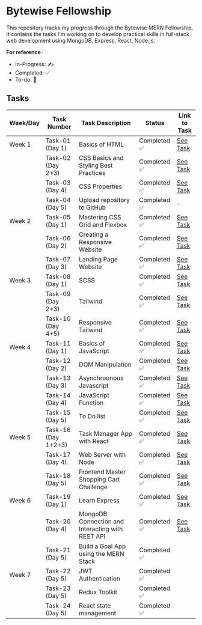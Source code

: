 
# Bytewise Fellowship

This repository tracks my progress through the Bytewise MERN Fellowship. It contains the tasks I'm working on to develop practical skills in full-stack web development using MongoDB, Express, React, Node.js.

**For reference :**
- In-Progress: ✍️
- Completed: ✅
- To-do: 📝

## Tasks
| Week/Day | Task Number | Task Description | Status | Link to Task |
|---|---|---|---|---|
| Week 1  |Task-01 (Day 1) |  Basics of HTML | Completed ✅ | [See Task](https://github.com/idkzeynav/HTML) |
|         |Task-02 (Day 2+3) |  CSS Basics and Styling Best Practices | Completed ✅  |[See Task](https://github.com/idkzeynav/CSS)|
|         |Task-03 (Day 4)|  CSS Properties | Completed ✅  |[See Task](https://github.com/idkzeynav/CSS)|
|         |Task-04 (Day 5) |  Upload repository to GitHub | Completed ✅ | - |
| Week 2  |Task-05 (Day 1) |  Mastering CSS Grid and Flexbox | Completed ✅  |[See Task](https://github.com/idkzeynav/Bytewise-MERN/tree/master/Week2_Task1(Grid%2BFlexbox))|
|         |Task-06 (Day 2) |  Creating a Responsive Website | Completed ✅ |[See Task](https://github.com/idkzeynav/Bytewise-MERN/tree/master/Week2_Task2%20(Responsiveness))|
|         |Task-07 (Day 3) |  Landing Page Website | Completed ✅ |[See Task](https://github.com/idkzeynav/Bytewise-MERN/tree/master/Week2_Task3%20(landing%20page-frontend%20mentor))|
| Week 3  |Task-08 (Day 1) |  SCSS | Completed ✅|[See Task](https://github.com/idkzeynav/Bytewise-MERN/tree/master/Week-3/Task-1-SCSS)|
|         |Task-09 (Day 2+3) |  Tailwind | Completed ✅ |[See Task](https://github.com/idkzeynav/Bytewise-MERN/tree/master/Week-3/Task-2-Tailwind)|
|         |Task-10 (Day 4+5) |  Responsive Tailwind | Completed ✅ |[See Task](https://github.com/idkzeynav/Bytewise-MERN/tree/master/Week-3/Task-3-Responsive-Tailwind/my-react-app)|
| Week 4  |Task-11 (Day 1) | Basics of JavaScript| Completed ✅|[See Task](https://github.com/idkzeynav/Bytewise-MERN/tree/master/Week-4/Task-1-JavaScript%20Basics)|
|         |Task-12 (Day 2) | DOM Manipulation| Completed ✅|[See Task](https://github.com/idkzeynav/Bytewise-MERN/tree/master/Week-4/Task-2-DOM%20manipulation)|
|         |Task-13 (Day 3) | Asynchrounous Javascript| Completed ✅|[See Task](https://github.com/idkzeynav/Bytewise-MERN/tree/master/Week-4/Task-3-Asynchronous-JS)|
|         |Task-14 (Day 4) | JavaScript Function| Completed ✅|[See Task](https://github.com/idkzeynav/Bytewise-MERN/tree/master/Week-4/Task-4-JS-Functions)|
|         |Task-15 (Day 5) | To Do list | Completed ✅|[See Task](https://github.com/idkzeynav/Bytewise-MERN/tree/master/Week-4/Task-5-To-Do-List)|
| Week 5  |Task-16 (Day 1+2+3)|Task Manager App with React| Completed ✅|[See Task](https://github.com/idkzeynav/Bytewise-MERN/tree/master/Week-5/Task-1/react-task-manager)|
|         |Task-17 (Day 4)|Web Server with Node| Completed ✅|[See Task](https://github.com/idkzeynav/Bytewise-MERN/tree/master/Week-5/Task-2/web-server-node)|
|         |Task-18 (Day 5)|Frontend Master Shopping Cart Challenge| Completed ✅|[See Task](https://github.com/idkzeynav/Bytewise-MERN/tree/master/Week-5/Task-3/product-list-with-cart-main/product-list-with-cart-main)|
| Week 6  |Task-19 (Day 1)| Learn Express| Completed ✅|[See Task](https://github.com/idkzeynav/Bytewise-MERN/tree/master/Week-6/Task-1-Express)|
|         |Task-20 (Day 4)| MongoDB Connection and Interacting with REST API| Completed ✅|[See Task](https://github.com/idkzeynav/Bytewise-MERN/tree/master/Week-6/Task-2-MongoDB)|
|         |Task-21 (Day 5)| Build a Goal App using the MERN Stack|Completed ✅||[See Task](https://github.com/idkzeynav/Bytewise-MERN/tree/master/Week-6/task-3-Frontend-Goal-App)|
| Week 7  |Task-22 (Day 5)| JWT Authentication| Completed ✅||[See Task](https://github.com/idkzeynav/Bytewise-MERN/tree/master/Week-7/Task-1-JWT-Auth)|
|         |Task-23 (Day 5)| Redux Toolkit| Completed ✅||[See Task](https://github.com/idkzeynav/Bytewise-MERN/tree/master/Week-7/Task-2-Redux-Toolkit)|
|         |Task-24 (Day 5)| React state management| Completed ✅ ||[See Task](https://github.com/idkzeynav/Bytewise-MERN/tree/master/Week-7/Task-3-React-State-Management)|
